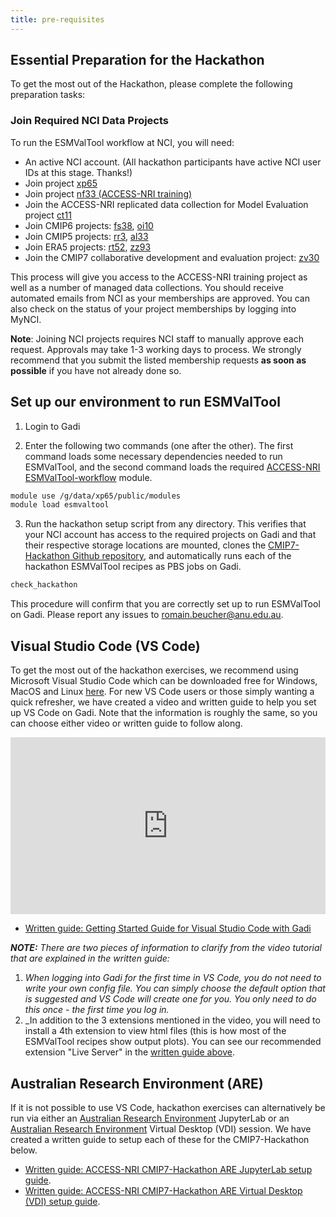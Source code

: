 ```yaml
---
title: pre-requisites
---
```


## Essential Preparation for the Hackathon

To get the most out of the Hackathon, please complete the following preparation tasks:

### Join Required NCI Data Projects

To run the ESMValTool workflow at NCI, you will need:

- An active NCI account. (All hackathon participants have active NCI user IDs at this stage. Thanks!)
- Join project [xp65](https://my.nci.org.au/mancini/project/xp65)
- Join project [nf33 (ACCESS-NRI training)](https://my.nci.org.au/mancini/project/nf33)
- Join the ACCESS-NRI replicated data collection for Model Evaluation project [ct11](https://my.nci.org.au/mancini/project/ct11)
- Join CMIP6 projects: [fs38](https://my.nci.org.au/mancini/project/fs38), [oi10](https://my.nci.org.au/mancini/project/oi10)
- Join CMIP5 projects: [rr3](https://my.nci.org.au/mancini/project/rr3), [al33](https://my.nci.org.au/mancini/project/al33)
- Join ERA5 projects: [rt52](https://my.nci.org.au/mancini/project/rt52), [zz93](https://my.nci.org.au/mancini/project/zz93)
- Join the CMIP7 collaborative development and evaluation project: [zv30](https://my.nci.org.au/mancini/project/zv30)

This process will give you access to the ACCESS-NRI training project as well as a number of managed data collections. You should receive automated emails from NCI as your memberships are approved. You can also check on the status of your project memberships by logging into MyNCI.

**Note**: Joining NCI projects requires NCI staff to manually approve each request. Approvals may take 1-3 working days to process. We strongly recommend that you submit the listed membership requests **as soon as possible** if you have not already done so.


## Set up our environment to run ESMValTool 

1. Login to Gadi

2. Enter the following two commands (one after the other). The first command loads some necessary dependencies needed to run ESMValTool, and the second command loads the required [ACCESS-NRI ESMValTool-workflow](https://github.com/ACCESS-NRI/ESMValTool-workflow) module.

```bash
module use /g/data/xp65/public/modules
module load esmvaltool
```
3. Run the hackathon setup script from any directory. This verifies that your NCI account has access to the required projects on Gadi and that their respective storage locations are mounted, clones the [CMIP7-Hackathon Github repository](https://github.com/ACCESS-NRI/CMIP7-Hackathon), and automatically runs each of the hackathon ESMValTool recipes as PBS jobs on Gadi.

```bash
check_hackathon
```

This procedure will confirm that you are correctly set up to run ESMValTool on Gadi. Please report any issues to [romain.beucher@anu.edu.au](mailto:romain.beucher@anu.edu.au).

## Visual Studio Code (VS Code)

To get the most out of the hackathon exercises, we recommend using Microsoft Visual Studio Code which can be downloaded free for Windows, MacOS and Linux [here](https://code.visualstudio.com/). For new VS Code users or those simply wanting a quick refresher, we have created a video and written guide to help you set up VS Code on Gadi. Note that the information is roughly the same, so you can choose either video or written guide to follow along.

<div style="position: relative; padding-bottom: 56.25%; height: 0; overflow: hidden; max-width: 100%; height: auto;">
    <iframe style="position: absolute; top: 0; left: 0; width: 100%; height: 100%;" 
            src="https://www.youtube.com/embed/fSxirzDR3iw" 
            frameborder="0" 
            allow="accelerometer; autoplay; clipboard-write; encrypted-media; gyroscope; picture-in-picture" 
            allowfullscreen>
    </iframe>
</div>

- [Written guide: Getting Started Guide for Visual Studio Code with Gadi](https://github.com/ACCESS-NRI/CMIP7-Hackathon/blob/main/docs/1_VSCode_setup_guide_RECOMMENDED.md)


_**NOTE:** There are two pieces of information to clarify from the video tutorial that are explained in the written guide:_
1. _When logging into Gadi for the first time in VS Code, you do not need to write your own config file. You can simply choose the default option that is suggested and VS Code will create one for you. You only need to do this once - the first time you log in._
2. _In addition to the 3 extensions mentioned in the video, you will need to install a 4th extension to view html files (this is how most of the ESMValTool recipes show output plots). You can see our recommended extension "Live Server" in the [written guide above](https://github.com/ACCESS-NRI/CMIP7-Hackathon/blob/main/docs/VSCode_setup_guide.md).

## Australian Research Environment (ARE)
If it is not possible to use VS Code, hackathon exercises can alternatively be run via either an [Australian Research Environment](https://are-auth.nci.org.au/) JupyterLab or an [Australian Research Environment](https://are-auth.nci.org.au/) Virtual Desktop (VDI) session. We have created a written guide to setup each of these for the CMIP7-Hackathon below.
- [Written guide: ACCESS-NRI CMIP7-Hackathon ARE JupyterLab setup guide](https://github.com/ACCESS-NRI/CMIP7-Hackathon/blob/main/docs/2_ARE_JupyterLab_setup_guide.md).
- [Written guide: ACCESS-NRI CMIP7-Hackathon ARE Virtual Desktop (VDI) setup guide](https://github.com/ACCESS-NRI/CMIP7-Hackathon/blob/main/docs/3_ARE_VDI_setup_guide.md).